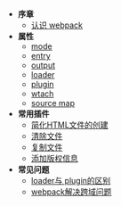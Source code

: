 * **序章**
  * [认识 webpack](/helloWebpack.md)
* **属性**
  * [mode](/configMode.md)
  * [entry](/configEntry.md)
  * [output](/configOutput.md)
  * [loader](/configLoader.md)
  * [plugin](/configPlugin.md)
  * [wtach](/configWatch.md)
  * [source map](/configSourceMap.md)
* **常用插件**
  * [简化HTML文件的创建](/pluginHtmlWebpackPlugin.md)
  * [清除文件](/pluginCleanWebpackPlugin.md)
  * [复制文件](/pluginCopyWebpackPlugin.md)
  * [添加版权信息](/pluginBannerPlugin.md)
* **常见问题**
  * [loader与 plugin的区别](/digLoaderPlugin.md)
  * [webpack解决跨域问题](/digDevServerProxy.md)